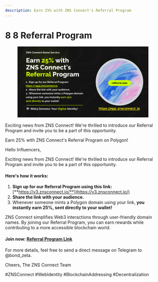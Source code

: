 ```yaml
---
description: Earn 25% with ZNS Connect's Referral Program
---
```


# 8️ 8 Referral Program

<figure><img src=".gitbook/assets/Earn 25% with  ZNS Connect&#x27;s Referral Program.png" alt=""><figcaption></figcaption></figure>

Exciting news from ZNS Connect! We're thrilled to introduce our Referral Program and invite you to be a part of this opportunity.

Earn 25% with ZNS Connect's Referral Program on Polygon!

Hello Influencers,

Exciting news from ZNS Connect! We're thrilled to introduce our Referral Program and invite you to be a part of this opportunity.

#### **Here's how it works:**

1. **Sign up for our Referral Program using this link:** [**https://v3.znsconnect.io/**](https://v3.znsconnect.io/)
2. **Share the link with your audience.**
3. Whenever someone mints a Polygon domain using your link, **you instantly earn 25%, sent directly to your wallet!**

ZNS Connect simplifies Web3 interactions through user-friendly domain names. By joining our Referral Program, you can earn rewards while contributing to a more accessible blockchain world.

#### Join now: [Referral Program Link](https://v3.znsconnect.io/)



For more details, feel free to send a direct message on Telegram to @bond\_zeta.

Cheers, The ZNS Connect Team

\#ZNSConnect #WebIdentity #BlockchainAddressing #Decentralization

